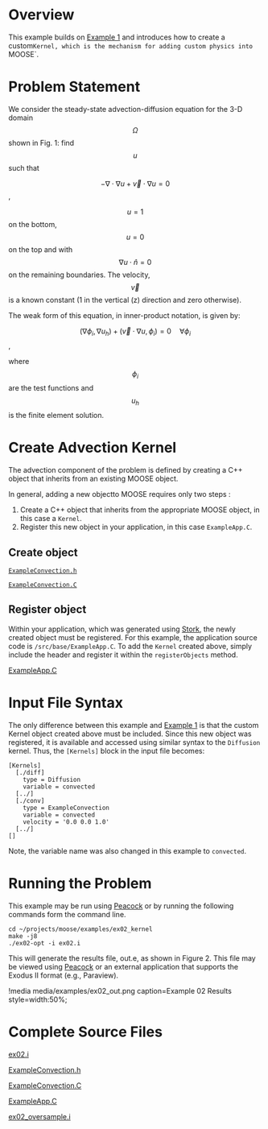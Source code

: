   # Overview
This example builds on [Example 1](/wiki/MooseExamples/Example_01) and introduces how to create a custom`Kernel, which is the mechanism for adding custom physics into `MOOSE`.

# Problem Statement

We consider the steady-state advection-diffusion equation for the 3-D domain $$\Omega$$ shown in Fig. 1: find $$u$$ such that

$$ -\nabla \cdot \nabla u + \vec{v} \cdot \nabla u = 0$$,

$$u=1$$ on the bottom, $$u=0$$ on the top and with $$\nabla u \cdot \hat{n} = 0$$ on the remaining boundaries. The velocity, $$\vec{v}$$ is a known constant (1 in the vertical (z) direction and zero otherwise).

The weak form of this equation, in inner-product notation, is given by:

$$ (\nabla \phi_i, \nabla u_h) + (\vec{v} \cdot \nabla u, \phi_i)= 0 \quad \forall  \phi_i $$,

where $$\phi_i$$ are the test functions and $$u_h$$ is the finite element solution.

[](---)

# Create Advection Kernel

The advection component of the problem is defined by creating a C++ object that inherits from an existing MOOSE object.

In general, adding a new objectto MOOSE requires only two steps :

1. Create a C++ object that inherits from the appropriate MOOSE object, in this case a `Kernel`.
2. Register this new object in your application, in this case `ExampleApp.C`.

[](---)

## Create object

[`ExampleConvection.h`](https://github.com/idaholab/moose/blob/devel/examples/ex02_kernel/include/kernels/ExampleConvection.h)

[`ExampleConvection.C`](https://github.com/idaholab/moose/blob/devel/examples/ex02_kernel/src/kernels/ExampleConvection.C)

[](---)

## Register object

Within your application, which was generated using [Stork](http://mooseframework.com/create-an-app/), the newly created object must be registered. For this example, the application source code is `/src/base/ExampleApp.C`. To add the `Kernel` created above, simply include the header and register it within the `registerObjects` method.

[ExampleApp.C](https://github.com/idaholab/moose/blob/devel/examples/ex02_kernel/src/base/ExampleApp.C)

[](---)

# Input File Syntax
The only difference between this example and [Example 1](/wiki/MooseExamples/Example_01) is that the custom Kernel object created above must be included. Since this new object was registered, it is available and accessed using similar syntax to the `Diffusion` kernel. Thus, the `[Kernels]` block in the input file becomes:

```puppet
[Kernels]
  [./diff]
    type = Diffusion
    variable = convected
  [../]
  [./conv]
    type = ExampleConvection
    variable = convected
    velocity = '0.0 0.0 1.0'
  [../]
[]
```

Note, the variable name was also changed in this example to `convected`.

[](---)

# Running the Problem
This example may be run using [Peacock][gui] or by running the following commands form the command line.
```
cd ~/projects/moose/examples/ex02_kernel
make -j8
./ex02-opt -i ex02.i
```

This will generate the results file, out.e, as shown in Figure 2. This file may be viewed using [Peacock][gui] or an external application that supports the Exodus II format (e.g., Paraview).

!media media/examples/ex02_out.png
       caption=Example 02 Results
       style=width:50%;


[](---)

# Complete Source Files
[ex02.i](https://github.com/idaholab/moose/blob/devel/examples/ex02_kernel/ex02.i)      

[ExampleConvection.h](https://github.com/idaholab/moose/blob/devel/examples/ex02_kernel/include/kernels/ExampleConvection.h)

[ExampleConvection.C](https://github.com/idaholab/moose/blob/devel/examples/ex02_kernel/src/kernels/ExampleConvection.C)

[ExampleApp.C](https://github.com/idaholab/moose/blob/devel/examples/ex02_kernel/src/base/ExampleApp.C)

[ex02_oversample.i](https://github.com/idaholab/moose/blob/devel/examples/ex02_kernel/ex02_oversample.i)

 [moose]: https://mooseframework.org
 [kernel]: http://www.mooseframework.org/docs/doxygen/moose/classKernel.html
 [gui]: http://mooseframework.org/wiki/Peacock


